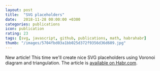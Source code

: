 ```yaml
---
layout: post
title:  "SVG placeholders"
date:   2018-11-28 00:00:00 +0300
categories: publications
icon: publication
rating: 23
tags: [svg, javascript, github, publications, math, habrahabr]
thumb: "/images/5704fbd03a1bb025d372f9356d36d609.jpg"
---
```


New article! This time we'll create nice SVG placeholders using Voronoi diagram and triangulation. The article is <a href='https://habr.com/post/431232/'>available on Habr.com</a>.
